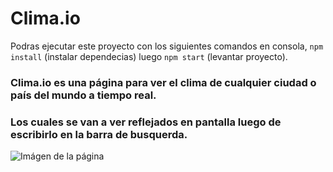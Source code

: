 # Clima.io

Podras ejecutar este proyecto con los siguientes comandos en consola, `npm install` (instalar dependecias) luego `npm start` (levantar proyecto).   

### Clima.io es una página para ver el clima de cualquier ciudad o país del mundo a tiempo real.

### Los cuales se van a ver reflejados en pantalla luego de escribirlo en la barra de busquerda.

<img src="./Clima.io.png" alt="Imágen de la página"/>
